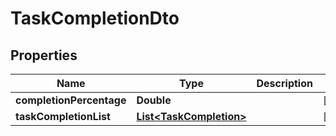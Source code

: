 

# TaskCompletionDto


## Properties

| Name | Type | Description | Notes |
|------------ | ------------- | ------------- | -------------|
|**completionPercentage** | **Double** |  |  [optional] |
|**taskCompletionList** | [**List&lt;TaskCompletion&gt;**](TaskCompletion.md) |  |  [optional] |




